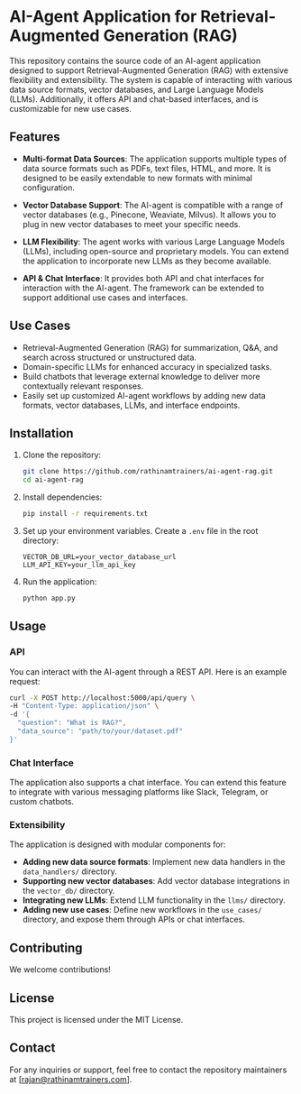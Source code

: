 # AI-Agent Application for Retrieval-Augmented Generation (RAG)

This repository contains the source code of an AI-agent application designed to support Retrieval-Augmented Generation (RAG) with extensive flexibility and extensibility. The system is capable of interacting with various data source formats, vector databases, and Large Language Models (LLMs). Additionally, it offers API and chat-based interfaces, and is customizable for new use cases.

## Features

- **Multi-format Data Sources**: The application supports multiple types of data source formats such as PDFs, text files, HTML, and more. It is designed to be easily extendable to new formats with minimal configuration.
  
- **Vector Database Support**: The AI-agent is compatible with a range of vector databases (e.g., Pinecone, Weaviate, Milvus). It allows you to plug in new vector databases to meet your specific needs.
  
- **LLM Flexibility**: The agent works with various Large Language Models (LLMs), including open-source and proprietary models. You can extend the application to incorporate new LLMs as they become available.
  
- **API & Chat Interface**: It provides both API and chat interfaces for interaction with the AI-agent. The framework can be extended to support additional use cases and interfaces.

## Use Cases

- Retrieval-Augmented Generation (RAG) for summarization, Q&A, and search across structured or unstructured data.
- Domain-specific LLMs for enhanced accuracy in specialized tasks.
- Build chatbots that leverage external knowledge to deliver more contextually relevant responses.
- Easily set up customized AI-agent workflows by adding new data formats, vector databases, LLMs, and interface endpoints.

## Installation

1. Clone the repository:

   ```bash
   git clone https://github.com/rathinamtrainers/ai-agent-rag.git
   cd ai-agent-rag
   ```

2. Install dependencies:

   ```bash
   pip install -r requirements.txt
   ```

3. Set up your environment variables. Create a `.env` file in the root directory:

   ```
   VECTOR_DB_URL=your_vector_database_url
   LLM_API_KEY=your_llm_api_key
   ```

4. Run the application:

   ```bash
   python app.py
   ```

## Usage

### API

You can interact with the AI-agent through a REST API. Here is an example request:

```bash
curl -X POST http://localhost:5000/api/query \
-H "Content-Type: application/json" \
-d '{
  "question": "What is RAG?",
  "data_source": "path/to/your/dataset.pdf"
}'
```

### Chat Interface

The application also supports a chat interface. You can extend this feature to integrate with various messaging platforms like Slack, Telegram, or custom chatbots.

### Extensibility

The application is designed with modular components for:

- **Adding new data source formats**: Implement new data handlers in the `data_handlers/` directory.
- **Supporting new vector databases**: Add vector database integrations in the `vector_db/` directory.
- **Integrating new LLMs**: Extend LLM functionality in the `llms/` directory.
- **Adding new use cases**: Define new workflows in the `use_cases/` directory, and expose them through APIs or chat interfaces.

## Contributing

We welcome contributions! 

## License

This project is licensed under the MIT License.

## Contact

For any inquiries or support, feel free to contact the repository maintainers at [rajan@rathinamtrainers.com].
